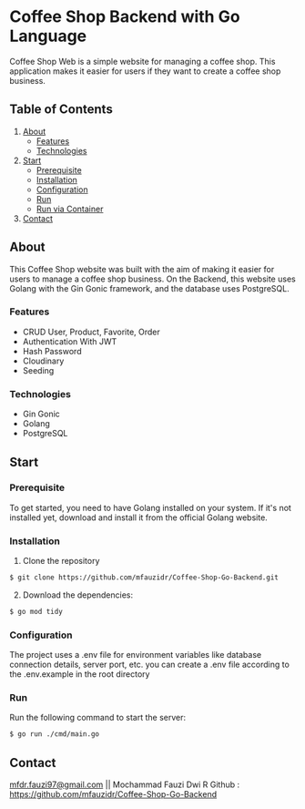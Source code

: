 # Coffee Shop Backend with Go Language

Coffee Shop Web is a simple website for managing a coffee shop. This application makes it easier for users if they want to create a coffee shop business.

## Table of Contents

1. [About](#about)
   - [Features](#features)
   - [Technologies](#Technologies)
2. [Start](#start)
   - [Prerequisite](#Prerequisite)
   - [Installation](#Installation)
   - [Configuration](#Configuration)
   - [Run](#Run)
   - [Run via Container](#RunViaContainer)
3. [Contact](#Contact)

## About

This Coffee Shop website was built with the aim of making it easier for users to manage a coffee shop business. On the Backend, this website uses Golang with the Gin Gonic framework, and the database uses PostgreSQL.

### Features

- CRUD User, Product, Favorite, Order
- Authentication With JWT
- Hash Password
- Cloudinary
- Seeding

### Technologies

- Gin Gonic
- Golang
- PostgreSQL

## Start

### Prerequisite

To get started, you need to have Golang installed on your system. If it's not installed yet, download and install it from the official Golang website.

### Installation

1. Clone the repository

```sh
$ git clone https://github.com/mfauzidr/Coffee-Shop-Go-Backend.git
```

2. Download the dependencies:

```sh
$ go mod tidy
```

### Configuration

The project uses a .env file for environment variables like database connection details, server port, etc.
you can create a .env file according to the .env.example in the root directory

### Run

Run the following command to start the server:

```sh
$ go run ./cmd/main.go
```


## Contact

mfdr.fauzi97@gmail.com || Mochammad Fauzi Dwi R
Github : https://github.com/mfauzidr/Coffee-Shop-Go-Backend
